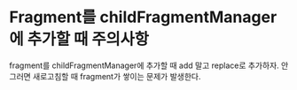 Fragment를 childFragmentManager에 추가할 때 주의사항
=

fragment를 childFragmentManager에 추가할 때 add 말고 replace로 추가하자. 안그러면 새로고침할 때 fragment가 쌓이는 문제가 발생한다.
<!--stackedit_data:
eyJoaXN0b3J5IjpbOTM1MzMwNDEzXX0=
-->